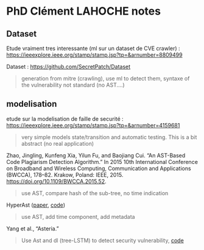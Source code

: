 # PhD Clément LAHOCHE notes

## Dataset

Etude vraiment tres interessante (ml sur un dataset de CVE crawler) : https://ieeexplore.ieee.org/stamp/stamp.jsp?tp=&arnumber=8809499

Dataset : https://github.com/SecretPatch/Dataset

> generation from mitre (crawling), use ml to detect them, syntaxe of the vulnerability not standard (no AST....)

## modelisation

etude sur la modelisation de faille de securité : https://ieeexplore.ieee.org/stamp/stamp.jsp?tp=&arnumber=4159681

> very simple models state/transition and automatic testing. This is a bit abstract (no real application)

Zhao, Jingling, Kunfeng Xia, Yilun Fu, and Baojiang Cui. “An AST-Based Code Plagiarism Detection Algorithm.” In 2015 10th International Conference on Broadband and Wireless Computing, Communication and Applications (BWCCA), 178–82. Krakow, Poland: IEEE, 2015. https://doi.org/10.1109/BWCCA.2015.52.

> use AST, compare hash of the sub-tree, no time indication

HyperAst ([paper](https://dl.acm.org/doi/abs/10.1145/3551349.3560423), [code](https://github.com/HyperAST/HyperAST))

> use AST, add time component, add metadata

Yang et al., “Asteria.”

> Use Ast and dl (tree-LSTM) to detect security vulnerability, [code](https://github.com/Asteria-BCSD/Asteria)